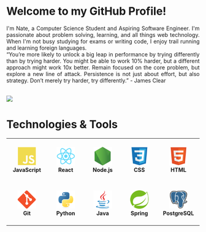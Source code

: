# Welcome to my GitHub Profile! 

<div align="justify">
    I'm Nate, a Computer Science Student and Aspiring Software Engineer. I'm passionate about problem solving, learning, and all things web technology. 
    When I'm not busy studying for exams or writing code, I enjoy trail running and learning foreign languages. 
<br/>
<div align="justify">
    “You’re more likely to unlock a big leap in performance by trying differently than by trying harder. You might be able to work 10% harder, but a different approach might work 10x better. Remain focused on the core problem, but         explore a new line of attack. Persistence is not just about effort, but also strategy. Don’t merely try harder, try differently.” - James Clear

<br/><a href="https://www.linkedin.com/in/nathan-edge/"><img src="https://img.shields.io/badge/linkedin-%230077B5.svg?&style=for-the-badge&logo=linkedin&logoColor=white" height=25></a>


# Technologies & Tools

<table>
  <tr>
    <td align="center" height="108" width="108">
      <img
        src="https://github.com/devicons/devicon/blob/v2.15.1/icons/javascript/javascript-plain.svg"
        width="48"
        height="48"
        alt="JavaScript"
      />
      <br /><strong>JavaScript</strong>
    </td>
    <td align="center" height="108" width="108">
      <img
        src="https://github.com/devicons/devicon/blob/v2.15.1/icons/react/react-original.svg"
        width="48"
        height="48"
        alt="React"
      />
      <br /><strong>React</strong>
    </td>
    <td align="center" height="108" width="108">
      <img
        src="https://github.com/devicons/devicon/blob/v2.15.1/icons/nodejs/nodejs-original.svg"
        width="48"
        height="48"
        alt="Node.js"
      />
      <br /><strong>Node.js</strong>
    </td>
    <td align="center" height="108" width="108">
      <img
        src="https://github.com/devicons/devicon/blob/v2.15.1/icons/css3/css3-original.svg"
        width="48"
        height="48"
        alt="CSS"
      />
      <br /><strong>CSS</strong>
    </td>
    <td align="center" height="108" width="108">
      <img
        src="https://github.com/devicons/devicon/blob/v2.15.1/icons/html5/html5-original.svg"
        width="48"
        height="48"
        alt="HTML"
      />
      <br /><strong>HTML</strong>
    </td>
      </tr>
    <td align="center" height="108" width="108">
      <img
        src="https://github.com/devicons/devicon/blob/v2.15.1/icons/git/git-original.svg"
        width="48"
        height="48"
        alt="Git"
      />
      <br /><strong>Git</strong>
    </td>
    <td align="center" height="108" width="108">
      <img
        src="https://github.com/devicons/devicon/blob/v2.15.1/icons/python/python-original.svg"
        width="48"
        height="48"
        alt="Python"
      />
      <br /><strong>Python</strong>
    </td>
    <td align="center" height="108" width="108">
      <img
        src="https://github.com/devicons/devicon/blob/v2.15.1/icons/java/java-original.svg"
        width="48"
        height="48"
        alt="Java"
      />
      <br /><strong>Java</strong>
    </td>
    <td align="center" height="108" width="108">
      <img
        src="https://github.com/devicons/devicon/blob/v2.15.1/icons/spring/spring-original.svg"
        width="48"
        height="48"
        alt="Spring"
      />
      <br /><strong>Spring</strong>
    </td>
    <td align="center" height="108" width="108">
      <img
        src="https://github.com/devicons/devicon/blob/v2.15.1/icons/postgresql/postgresql-original.svg"
        width="48"
        height="48"
        alt="PostgreSQL"
      />
      <br /><strong>PostgreSQL</strong>
    </td>
    
